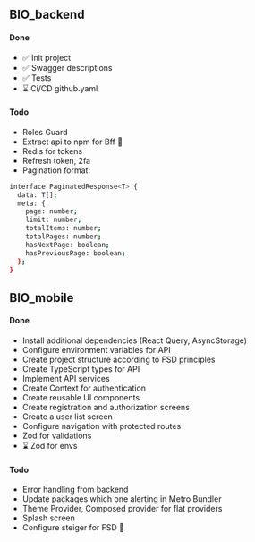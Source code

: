 ## BIO_backend

#### Done

- ✅ Init project
- ✅ Swagger descriptions
- ✅ Tests
- ⌛ Ci/CD github.yaml

#### Todo

- Roles Guard
- Extract api to npm for Bff 🤔
- Redis for tokens
- Refresh token, 2fa
- Pagination format:

```bash
interface PaginatedResponse<T> {
  data: T[];
  meta: {
    page: number;
    limit: number;
    totalItems: number;
    totalPages: number;
    hasNextPage: boolean;
    hasPreviousPage: boolean;
  };
}
```

## BIO_mobile

#### Done

- Install additional dependencies (React Query, AsyncStorage)
- Configure environment variables for API
- Create project structure according to FSD principles
- Create TypeScript types for API
- Implement API services
- Create Context for authentication
- Create reusable UI components
- Create registration and authorization screens
- Create a user list screen
- Configure navigation with protected routes
- Zod for validations
- ⌛ Zod for envs

#### Todo

- Еrror handling from backend
- Update packages which one alerting in Metro Bundler
- Theme Provider, Composed provider for flat providers
- Splash screen
- Configure steiger for FSD 🤔